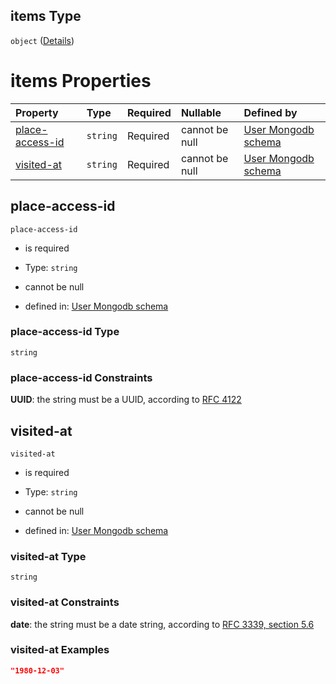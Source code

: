 ## items Type

`object` ([Details](user-properties-visited-places-items.md))

# items Properties

| Property                            | Type     | Required | Nullable       | Defined by                                                                                                                                                        |
| :---------------------------------- | :------- | :------- | :------------- | :---------------------------------------------------------------------------------------------------------------------------------------------------------------- |
| [place-access-id](#place-access-id) | `string` | Required | cannot be null | [User Mongodb schema](user-properties-visited-places-items-properties-place-access-id.md "undefined#/properties/visited-places/items/properties/place-access-id") |
| [visited-at](#visited-at)           | `string` | Required | cannot be null | [User Mongodb schema](user-properties-visited-places-items-properties-visited-at.md "undefined#/properties/visited-places/items/properties/visited-at")           |

## place-access-id



`place-access-id`

* is required

* Type: `string`

* cannot be null

* defined in: [User Mongodb schema](user-properties-visited-places-items-properties-place-access-id.md "undefined#/properties/visited-places/items/properties/place-access-id")

### place-access-id Type

`string`

### place-access-id Constraints

**UUID**: the string must be a UUID, according to [RFC 4122](https://tools.ietf.org/html/rfc4122 "check the specification")

## visited-at



`visited-at`

* is required

* Type: `string`

* cannot be null

* defined in: [User Mongodb schema](user-properties-visited-places-items-properties-visited-at.md "undefined#/properties/visited-places/items/properties/visited-at")

### visited-at Type

`string`

### visited-at Constraints

**date**: the string must be a date string, according to [RFC 3339, section 5.6](https://tools.ietf.org/html/rfc3339 "check the specification")

### visited-at Examples

```json
"1980-12-03"
```
